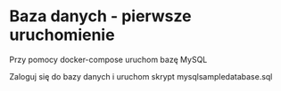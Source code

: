 # Baza danych - pierwsze uruchomienie
Przy pomocy docker-compose uruchom bazę MySQL

Zaloguj się do bazy danych i uruchom skrypt
mysqlsampledatabase.sql
